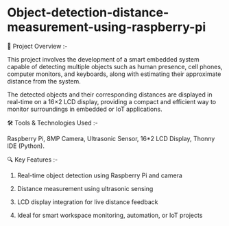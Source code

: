 # Object-detection-distance-measurement-using-raspberry-pi

📌 Project Overview :-

This project involves the development of a smart embedded system capable of detecting multiple objects such as human presence, cell phones, computer monitors, and keyboards, along with estimating their approximate distance from the system.

The detected objects and their corresponding distances are displayed in real-time on a 16×2 LCD display, providing a compact and efficient way to monitor surroundings in embedded or IoT applications.


🛠 Tools & Technologies Used :-

Raspberry Pi, 8MP Camera, Ultrasonic Sensor, 16*2 LCD Display, Thonny IDE (Python).


🔍 Key Features :-

1) Real-time object detection using Raspberry Pi and camera

2) Distance measurement using ultrasonic sensing

3) LCD display integration for live distance feedback

4) Ideal for smart workspace monitoring, automation, or IoT projects

